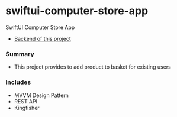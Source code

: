 # swiftui-computer-store-app

SwiftUI Computer Store App

- [Backend of this project](https://github.com/mehmetozkn/computer-store-app-backend "Backend")

### Summary

- This project provides to add product to basket for existing users

### Includes

- MVVM Design Pattern
- REST API
- Kingfisher
